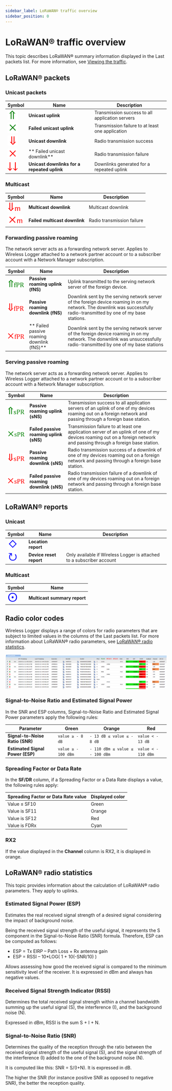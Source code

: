 ```yaml
---
sidebar_label: LoRaWAN® traffic overview
sidebar_position: 0
---
```


# LoRaWAN® traffic overview

This topic describes LoRaWAN® summary information displayed in the Last packets list. For more information, see
[Viewing the traffic](../viewing/view-traffic).

## LoRaWAN® packets

### Unicast packets
| Symbol | Name | Description |
|--------|------|-------------|
| ![](./../_images/uplink.png) | **Unicast uplink** | Transmission success to all application servers|
| ![](./_images/faileduplink.png) |**Failed unicast uplink**|Transmission failure to at least one application|
| ![](./../_images/downlink.png) | **Unicast downlink**|Radio transmission success|
| ![](./_images/faileddownlink.png) | ** Failed unicast downlink** |Radio transmission failure|
| ![](./_images/downlinkforrepeateduplink.png) | **Unicast downlinks for a repeated uplink** | Downlinks generated for a repeated uplink|

### Multicast
| Symbol | Name | Description |
|--------|------|-------------|
| ![](./_images/multicastdownlink.png) | **Multicast downlink** | Multicast downlink|
| ![](./_images/multicastdownlinkfailed.png) |**Failed multicast downlink**|Radio transmission failure|

### Forwarding passive roaming
The network server acts as a forwarding network server. Applies to Wireless Logger attached to a network partner account or to a subscriber account with a Network Manager subscription.


| Symbol | Name | Description |
|--------|------|-------------|
|![](./_images/fpruplink.png) |**Passive roaming uplink (fNS)** | Uplink transmitted to the serving network server of the foreign device.|
| ![](./_images/fprdownlink.png) | **Passive roaming downlink (fNS)** | Downlink sent by the  serving network server of the foreign device roaming in on my network. The downlink was successfully radio-transmitted by one of my base stations.|
| ![](./_images/fprfaileddownlink.png) | ** Failed passive roaming downlink (fNS)** | Downlink sent by the  serving network server of the foreign device roaming in on my network. The donwnlink was unsuccessfully radio-transmitted by one of my base stations | 

### Serving passive roaming

The network server acts as a forwarding network server. Applies to Wireless Logger attached to a network partner account or to a subscriber account with a Network Manager subscription.

| Symbol | Name | Description |
|--------|------|-------------|
| ![](./_images/spruplink.png) |**Passive roaming uplink (sNS)**|Transmission success to all application servers of an uplink of one of my devices roaming out on a foreign network and passing through a foreign base station.|
| ![](./_images/sprfaileduplink.png) |**Failed passive roaming uplink (sNS)**|Transmission failure to at least one application server of an uplink of one of my devices roaming out on a foreign network and passing through a foreign base station.|
| ![](./_images/sprdownlink.png)|**Passive roaming downlink (sNS)**|Radio transmission success of a downlink of one of my devices roaming out on a foreign network and passing through a foreign base station.|
| ![](./_images/sprfaileddownlink.png) |**Failed passive roaming downlink (sNS)** | Radio transmission failure of a downlink of one of my devices roaming out on a foreign network and passing through a foreign base station.|

## LoRaWAN® reports

### Unicast

| Symbol                           | Name                    | Description                                                           |
|----------------------------------|-------------------------|-----------------------------------------------------------------------|
| ![](./_images/locationreport.png) | **Location report**     |                                                                       |
| ![](./_images/resetreport.png)    | **Device reset report** | Only available if Wireless Logger is attached to a subscriber account |

### Multicast

| Symbol                                   | Name                         |
|------------------------------------------|------------------------------|
| ![](./_images/multicastsummaryreport.png) | **Multicast summary report** |

## Radio color codes

Wireless Logger displays a range of colors for radio parameters that are
subject to limited values in the columns of the Last packets list. For more
information about LoRaWAN® radio parameters, see [LoRaWAN® radio statistics](#lorawan-radio-statistics).

![](./_images/appendix-a-color-rules-in.png)

### Signal-to-Noise Ratio and Estimated Signal Power

In the SNR and ESP
columns, Signal-to-Noise Ratio and Estimated Signal Power
parameters apply the following rules:

| Parameter                        | Green               | Orange                          | Red                 |
|----------------------------------|---------------------|---------------------------------|---------------------|
| **Signal-to-Noise Ratio (SNR)**  | `value ≥ - 8 dB`    | `- 13 dB ≤ value ≤ - 8 dB`      | `value < - 13 dB`   |
| **Estimated Signal Power (ESP)** | `value ≥ - 100 dBm` | `- 110 dBm ≤ value ≤ - 100 dBm` | `value < - 110 dBm` |

### Spreading Factor or Data Rate

In the **SF/DR** column, if a Spreading Factor or a Data Rate displays a
value, the following rules apply:

| Spreading Factor or Data Rate value | Displayed color |
|-------------------------------------|-----------------|
| Value ≤ SF10                        | Green           |
| Value is SF11                       | Orange          |
| Value is SF12                       | Red             |
| Value is FDRx                       | Cyan            |

### RX2

If the value displayed in the **Channel** column is RX2, it is displayed
in orange.

## LoRaWAN® radio statistics

This topic provides information about the calculation of LoRaWAN® radio
parameters. They apply to uplinks.

### Estimated Signal Power (ESP)

Estimates the real received signal strength of a desired signal
considering the impact of background noise.

Being the received signal strength of the useful signal, it
represents the S component in the Signal-to-Noise Ratio (SNR) formula.
Therefore, ESP can be computed as follows:
- ESP = Tx EIRP – Path Loss + Rx antenna gain
- ESP = RSSI – 10*LOG( 1 + 10(-SNR/10) )

Allows assessing how good the received signal is compared to the
minimum sensitivity level of the receiver. It is expressed in dBm and
always has negative values.

### Received Signal Strength Indicator (RSSI)

Determines the total received signal strength within a channel
bandwidth summing up the useful signal (S), the interference (I), and
the background noise (N).

Expressed in dBm, RSSI is the sum S + I + N.

### Signal-to-Noise Ratio (SNR)

Determines the quality of the reception through the ratio between
the received signal strength of the useful signal (S), and the signal
strength of the interference (I) added to the one of the background
noise (N).

It is computed like this: SNR = S/(I+N). It is expressed in
dB.

The higher the SNR (for instance positive SNR as opposed to
negative SNR), the better the reception quality.
